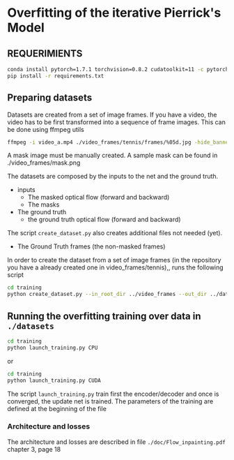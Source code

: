 # Overfitting of the iterative Pierrick's Model


## REQUERIMIENTS

```bash
conda install pytorch=1.7.1 torchvision=0.8.2 cudatoolkit=11 -c pytorch
pip install -r requirements.txt
```

## Preparing datasets


Datasets are created from a set of image frames. If you have a video, the video has to be first transformed into a sequence of frame images. This can be done using ffmpeg 
utils
```bash
ffmpeg -i video_a.mp4 ./video_frames/tennis/frames/%05d.jpg -hide_banner
```
A mask image must be manually created. A sample mask can be 
found in ./video_frames/mask.png

The datasets are composed by the inputs to the net and the ground truth. 
- inputs
  - The masked optical flow (forward and backward)
  - The masks 
- The ground truth
  - the ground truth optical flow (forward and backward)
    
The script `create_dataset.py` also creates additional files not needed (yet).

- The Ground Truth frames (the non-masked frames)

In order to create the dataset from a set of image frames (in the repository you have a already created one 
in video_frames/tennis),, runs the following script 

```bash
cd training
python create_dataset.py --in_root_dir ../video_frames --out_dir ../dataset  --masking_mode template --template_mask ../video_frames/tennis/mask.png --compute_RAFT_flow --apply_mask_before
```

## Running the  overfitting training over data in `./datasets`


```bash
cd training
python launch_training.py CPU
```
or 
```bash
cd training
python launch_training.py CUDA
```


The script `launch_training.py` train first the encoder/decoder and once is converged, the update net is trained.
The parameters of the training are defined at the beginning of the file

### Architecture and losses
The architecture and losses are described in file `./doc/Flow_inpainting.pdf` chapter 3, page 18